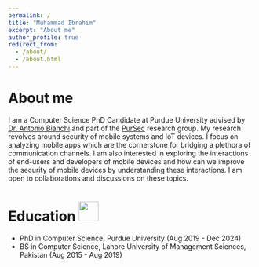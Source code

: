 ```yaml
---
permalink: /
title: "Muhammad Ibrahim"
excerpt: "About me"
author_profile: true
redirect_from: 
  - /about/
  - /about.html
---
```


About me
====
I am a Computer Science PhD Candidate at Purdue University advised by [Dr. Antonio Bianchi](https://antoniobianchi.me/) and part of the [PurSec](https://pursec.cs.purdue.edu/) research group. My research revolves around security of mobile systems and IoT devices. I focus on analyzing mobile apps which are the cornerstone for bridging a plethora of communication channels. I am also interested in exploring the interactions of end-users and developers of mobile devices and how can we improve the security of mobile devices by understanding these interactions. I am open to collaborations and discussions on these topics.

Education <img src="https://raw.githubusercontent.com/FortAwesome/Font-Awesome/refs/heads/6.x/svgs/solid/graduation-cap.svg" width="40" height="40">
====
- PhD in Computer Science, Purdue University (Aug 2019 - Dec 2024)
- BS in Computer Science, Lahore University of Management Sciences, Pakistan (Aug 2015 - Aug 2019)